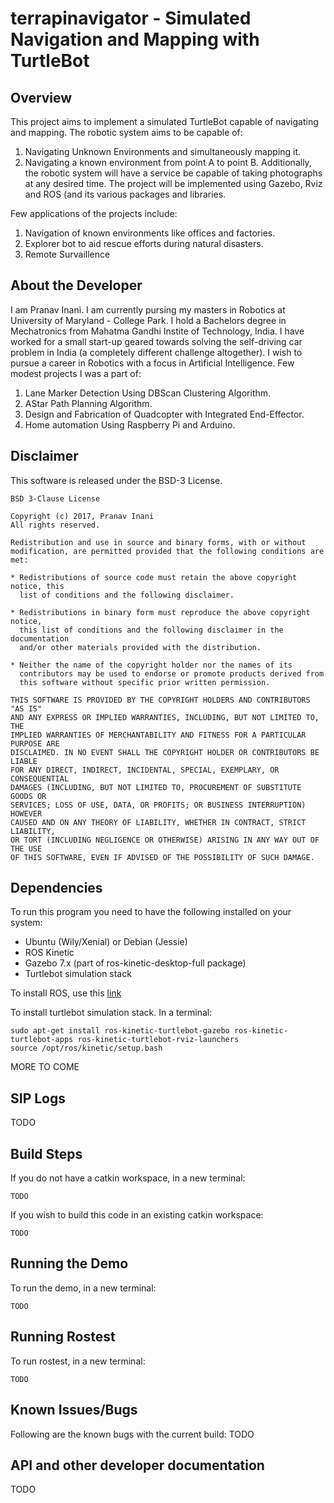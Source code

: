 # terrapinavigator - Simulated Navigation and Mapping with TurtleBot 

## Overview
This project aims to implement a simulated TurtleBot capable of navigating and mapping. The robotic system aims to be capable of:
1. Navigating Unknown Environments and simultaneously mapping it.
2. Navigating a known environment from point A to point B.
Additionally, the robotic system will have a service be capable of taking photographs at any desired time.
The project will be implemented using Gazebo, Rviz and ROS (and its various packages and libraries.

Few applications of the projects include:
1. Navigation of known environments like offices and factories.
2. Explorer bot to aid rescue efforts during natural disasters.
3. Remote Survaillence 


## About the Developer

I am Pranav Inani. I am currently pursing my masters in Robotics at University of Maryland - College Park. I hold a Bachelors degree in Mechatronics from Mahatma Gandhi Instite of Technology, India. I have worked for a small start-up geared towards solving the self-driving car problem in India (a completely different challenge altogether). I wish to pursue a career in Robotics with a focus in Artificial Intelligence.
Few modest projects I was a part of:
1. Lane Marker Detection Using DBScan Clustering Algorithm.
2. AStar Path Planning Algorithm.
3. Design and Fabrication of Quadcopter with Integrated End-Effector.
4. Home automation Using Raspberry Pi and Arduino.

## Disclaimer

This software is released under the BSD-3 License.
```
BSD 3-Clause License

Copyright (c) 2017, Pranav Inani
All rights reserved.

Redistribution and use in source and binary forms, with or without
modification, are permitted provided that the following conditions are met:

* Redistributions of source code must retain the above copyright notice, this
  list of conditions and the following disclaimer.

* Redistributions in binary form must reproduce the above copyright notice,
  this list of conditions and the following disclaimer in the documentation
  and/or other materials provided with the distribution.

* Neither the name of the copyright holder nor the names of its
  contributors may be used to endorse or promote products derived from
  this software without specific prior written permission.

THIS SOFTWARE IS PROVIDED BY THE COPYRIGHT HOLDERS AND CONTRIBUTORS "AS IS"
AND ANY EXPRESS OR IMPLIED WARRANTIES, INCLUDING, BUT NOT LIMITED TO, THE
IMPLIED WARRANTIES OF MERCHANTABILITY AND FITNESS FOR A PARTICULAR PURPOSE ARE
DISCLAIMED. IN NO EVENT SHALL THE COPYRIGHT HOLDER OR CONTRIBUTORS BE LIABLE
FOR ANY DIRECT, INDIRECT, INCIDENTAL, SPECIAL, EXEMPLARY, OR CONSEQUENTIAL
DAMAGES (INCLUDING, BUT NOT LIMITED TO, PROCUREMENT OF SUBSTITUTE GOODS OR
SERVICES; LOSS OF USE, DATA, OR PROFITS; OR BUSINESS INTERRUPTION) HOWEVER
CAUSED AND ON ANY THEORY OF LIABILITY, WHETHER IN CONTRACT, STRICT LIABILITY,
OR TORT (INCLUDING NEGLIGENCE OR OTHERWISE) ARISING IN ANY WAY OUT OF THE USE
OF THIS SOFTWARE, EVEN IF ADVISED OF THE POSSIBILITY OF SUCH DAMAGE.
```
## Dependencies

To run this program you need to have the following installed on your system:
* Ubuntu (Wily/Xenial) or Debian (Jessie)
* ROS Kinetic
* Gazebo 7.x (part of ros-kinetic-desktop-full package)
* Turtlebot simulation stack

To install ROS, use this [link](http://wiki.ros.org/kinetic/Installation)

To install turtlebot simulation stack. In a terminal:
```
sudo apt-get install ros-kinetic-turtlebot-gazebo ros-kinetic-turtlebot-apps ros-kinetic-turtlebot-rviz-launchers
source /opt/ros/kinetic/setup.bash
```

MORE TO COME

## SIP Logs

TODO

## Build Steps

If you do not have a catkin workspace, in a new terminal:
```
TODO
```
If you wish to build this code in an existing catkin workspace:
```
TODO
```

## Running the Demo
To run the demo, in a new terminal:
```
TODO
```

## Running Rostest
To run rostest, in a new terminal:
```
TODO
```

## Known Issues/Bugs 
Following are the known bugs with the current build:
TODO

## API and other developer documentation
TODO
